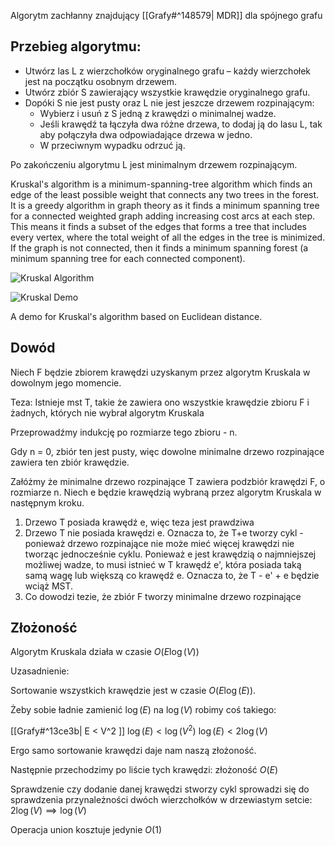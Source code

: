 Algorytm zachłanny znajdujący [[Grafy#^148579| MDR]] dla spójnego grafu

## Przebieg algorytmu:
-   Utwórz las L z wierzchołków oryginalnego grafu – każdy wierzchołek jest na początku osobnym drzewem.
-   Utwórz zbiór S zawierający wszystkie krawędzie oryginalnego grafu.
-   Dopóki S nie jest pusty oraz L nie jest jeszcze drzewem rozpinającym:
    -   Wybierz i usuń z S jedną z krawędzi o minimalnej wadze.
    -   Jeśli krawędź ta łączyła dwa różne drzewa, to dodaj ją do lasu L, tak aby połączyła dwa odpowiadające drzewa w jedno.
    -   W przeciwnym wypadku odrzuć ją.

Po zakończeniu algorytmu L jest minimalnym drzewem rozpinającym.

Kruskal's algorithm is a minimum-spanning-tree algorithm which
finds an edge of the least possible weight that connects any two
trees in the forest. It is a greedy algorithm in graph theory
as it finds a minimum spanning tree for a connected weighted
graph adding increasing cost arcs at each step. This means it
finds a subset of the edges that forms a tree that includes every
vertex, where the total weight of all the edges in the tree is
minimized. If the graph is not connected, then it finds a
minimum spanning forest (a minimum spanning tree for each
connected component).

![Kruskal Algorithm](https://upload.wikimedia.org/wikipedia/commons/5/5c/MST_kruskal_en.gif)

![Kruskal Demo](https://upload.wikimedia.org/wikipedia/commons/b/bb/KruskalDemo.gif)

A demo for Kruskal's algorithm based on Euclidean distance.

## Dowód

Niech F będzie zbiorem krawędzi uzyskanym przez algorytm Kruskala w dowolnym jego momencie.

Teza: Istnieje mst T, takie że zawiera ono wszystkie krawędzie zbioru F i żadnych, których nie wybrał algorytm Kruskala

Przeprowadźmy indukcję po rozmiarze tego zbioru - n.

Gdy n = 0, zbiór ten jest pusty, więc dowolne minimalne drzewo rozpinające zawiera ten zbiór krawędzie.

Załóżmy że minimalne drzewo rozpinające T zawiera podzbiór krawędzi F, o rozmiarze n.
Niech e będzie krawędzią wybraną przez algorytm Kruskala w następnym kroku.

1. Drzewo T posiada krawędź e, więc teza jest prawdziwa
2. Drzewo T nie posiada krawędzi e. Oznacza to, że T+e tworzy cykl - ponieważ drzewo rozpinające nie może mieć więcej krawędzi nie tworząc jednocześnie cyklu. Ponieważ e jest krawędzią o najmniejszej możliwej wadze, to musi istnieć w T krawędź e', która posiada taką samą wagę lub większą co krawędź e. Oznacza to, że T - e' + e będzie wciąż MST.
3. Co dowodzi tezie, że zbiór F tworzy minimalne drzewo rozpinające

## Złożoność

Algorytm Kruskala działa w czasie $O(E\log(V))$

Uzasadnienie:

Sortowanie wszystkich krawędzie jest w czasie $O(E\log(E))$.

Żeby sobie ładnie zamienić $\log(E)$ na $\log(V)$ robimy coś takiego:

[[Grafy#^13ce3b| E < V^2 ]]
$\log(E) < \log(V^2)$
$\log(E) < 2\log(V)$

Ergo samo sortowanie krawędzi daje nam naszą złożoność.

Następnie przechodzimy po liście tych krawędzi: złożoność $O(E)$

Sprawdzenie czy dodanie danej krawędzi stworzy cykl sprowadzi się do sprawdzenia przynależności dwóch wierzchołków w drzewiastym setcie: $2\log(V) \implies \log(V)$

Operacja union kosztuje jedynie $O(1)$